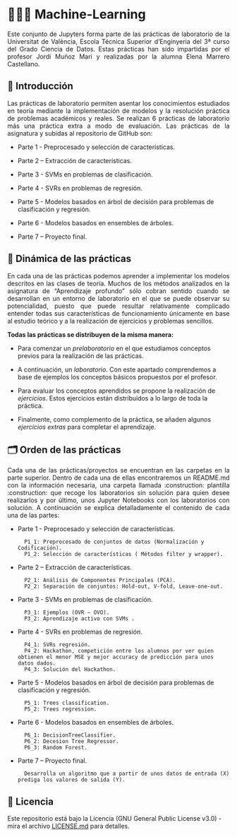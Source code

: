 # 👩🏽‍💻 Machine-Learning 

<p align="justify">Este conjunto de Jupyters forma parte de las prácticas de laboratorio de la Universitat de València, Escola Técnica Superior d’Enginyeria del 3ª curso del Grado Ciencia de Datos.  Estas prácticas han sido impartidas por el profesor Jordi Muñoz Mari y realizadas por la alumna Elena Marrero Castellano.</p>

## 📎 Introducción 

<p align="justify">Las prácticas de laboratorio permiten asentar los conocimientos estudiados en teoría mediante la implementación de modelos y la resolución práctica de problemas académicos y reales. Se realizan 6 prácticas de laboratorio más una práctica extra a modo de evaluación. Las prácticas de la asignatura y subidas al repositorio de GitHub son:</p>

- Parte 1 - Preprocesado y selección de características.

- Parte 2 – Extracción de características.

- Parte 3 - SVMs en problemas de clasificación.

- Parte 4 - SVRs en problemas de regresión.

- Parte 5 - Modelos basados en árbol de decisión para problemas de clasificación y regresión.

- Parte 6 - Modelos basados en ensembles de árboles.

- Parte 7 – Proyecto final.

## 🧮 Dinámica de las prácticas

<p align="justify">En cada una de las prácticas podemos aprender a implementar los modelos descritos en las clases de teoría. Muchos de los métodos analizados en la asignatura de “Aprendizaje profundo” sólo cobran sentido cuando se desarrollan en un entorno de laboratorio en el que se puede observar su potencialidad, puesto que puede resultar relativamente complicado entender todas sus características de funcionamiento únicamente en base al estudio teórico y a la realización de ejercicios y problemas sencillos.</p>

**Todas las prácticas se distribuyen de la misma manera:**

-	Para comenzar un _prelaboratorio_ en el que estudiamos conceptos previos para la realización de las prácticas.

-	A continuación, un _laboratorio_. Con este apartado comprendemos a base de ejemplos los conceptos básicos propuestos por el profesor. 

-	Para evaluar los conceptos aprendidos se propone la realización de _ejercicios_. Estos ejercicios están distribuidos a lo largo de toda la práctica. 

-	Finalmente, como complemento de la práctica, se añaden algunos _ejercicios extras_ para completar el aprendizaje. 


## 🗂 Orden de las prácticas 

<p align="justify">Cada una de las prácticas/proyectos se encuentran en las carpetas en la parte superior. Dentro de cada una de ellas encontraremos un README.md con la información necesaria, una carpeta llamada :construction: plantilla :construction: que recoge los laboratorios sin solución para quien desee realizarlos y por último, unos Jupyter Notebooks con los laboratorios con solución. A continuación se explica detalladamente el contenido de cada una de las partes:</p>

- Parte 1 - Preprocesado y selección de características.

        P1_1: Preprocesado de conjuntos de datos (Normalización y Codificación).
        P1_2: Selección de características ( Métodos filter y wrapper).

- Parte 2 – Extracción de características.

        P2_1: Análisis de Componentes Principales (PCA).
        P2_2: Separación de conjuntos: Hold-out, V-fold, Leave-one-out.

- Parte 3 - SVMs en problemas de clasificación.

        P3_1: Ejemplos (OVR – OVO).
        P3_2: Aprendizaje activo con SVMs .

- Parte 4 - SVRs en problemas de regresión.

        P4_1: SVRs regresión.
        P4_2: Hackathon, competición entre los alumnos por ver quien obtienen el menor MSE y mejor accuracy de predicción para unos datos dados.
        P4_3: Solución del Hackathon.

- Parte 5 - Modelos basados en árbol de decisión para problemas de clasificación y regresión.	

        P5_1: Trees classification.
        P5_2: Trees regression.

- Parte 6 - Modelos basados en ensembles de árboles.

        P6_1: DecisionTreeClassifier.
        P6_2: Decesion Tree Regressor.
        P6_3: Random Forest.

- Parte 7 – Proyecto final.

        Desarrolla un algoritmo que a partir de unos datos de entrada (X) prediga los valores de salida (Y).
        
   
## 📄 Licencia 

Este repositorio está bajo la Licencia (GNU General Public License v3.0) - mira el archivo [LICENSE.md](LICENSE.md) para detalles.
